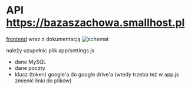 # API https://bazaszachowa.smallhost.pl
[frontend](https://github.com/KulAndy/bazaszachowa) wraz z dokumentacją
![schemat](https://github.com/KulAndy/bazaszachowa/blob/react/public/docs/struktura.png)

należy uzupełnic plik app/settings.js 
* dane MySQL
* dane poczty
* klucz (token) google'a do google drive'a (wtedy trzeba też w app.js zmienić linki do plików)
